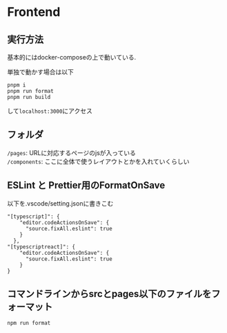 # Frontend

## 実行方法
基本的にはdocker-composeの上で動いている.

単独で動かす場合は以下
```
pnpm i
pnpm run format
pnpm run build
```
して`localhost:3000`にアクセス

## フォルダ
`/pages`: URLに対応するページのjsが入っている  
`/components`: ここに全体で使うレイアウトとかを入れていくらしい

## ESLint と Prettier用のFormatOnSave
以下を.vscode/setting.jsonに書きこむ

```
"[typescript]": {
    "editor.codeActionsOnSave": {
      "source.fixAll.eslint": true
    }
  },
"[typescriptreact]": {
    "editor.codeActionsOnSave": {
      "source.fixAll.eslint": true
    }
}
```

## コマンドラインからsrcとpages以下のファイルをフォーマット
```
npm run format
```
